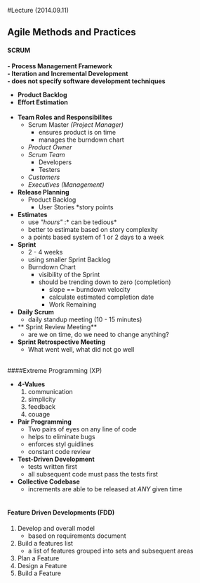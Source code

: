 #Lecture (2014.09.11)

## Agile Methods and Practices

#### SCRUM
**- Process Management Framework** <br>
**- Iteration and Incremental Development** <br>
**- does not specify software development techniques**

* **Product Backlog**
* **Effort Estimation**
<br><br>
* **Team Roles and Responsibilites**
    * Scrum Master *(Project Manager)*
        * ensures product is on time
        * manages the burndown chart
    * *Product Owner*
    * *Scrum Team*
        * Developers
        * Testers
    * *Customers*
    * *Executives (Management)*
* **Release Planning**
    * Product Backlog
        * User Stories
            *story points
* **Estimates**
    * use *"hours"* :* can be tedious*
    * better to estimate based on story complexity
    * a points based system of 1 or 2 days to a week
* **Sprint**
    * 2 - 4 weeks
    * using smaller Sprint Backlog
    * Burndown Chart
        * visibility of the Sprint
        * should be trending down to zero (completion)
            * slope == burndown velocity
            * calculate estimated completion date
            *   Work Remaining
* **Daily Scrum**
    * daily standup meeting (10 - 15 minutes)
* ** Sprint Review Meeting**
    * are we on time, do we need to change anything?
* **Sprint Retrospective Meeting**
    * What went well, what did not go well <br><br>

####Extreme Programming (XP)
* **4-Values**
    1. communication
    2. simplicity
    3. feedback
    4. couage
* **Pair Programming**
    * Two pairs of eyes on any line of code
    * helps to eliminate bugs
    * enforces styl guidlines
    * constant code review
* **Test-Driven Development**
    * tests written first
    * all subsequent code must pass the tests first
* **Collective Codebase**
    * increments are able to be released at *ANY* given time <br><br>

#### Feature Driven Developments (FDD)
1. Develop and overall model
    * based on requirements document
2. Build a features list
    * a list of features grouped into sets and subsequent areas
3. Plan a Feature
4. Design a Feature
5. Build a Feature

